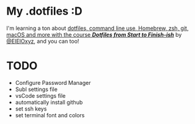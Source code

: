 # My .dotfiles :D

I'm learning a ton about [dotfiles, command line use, Homebrew, zsh, git, macOS and more with the course ***Dotfiles from Start to Finish-ish***](http://dotfiles.eieio.xyz/) by [@EIEIOxyz](https://twitter.com/EIEIOxyz/), and you can too!

# TODO
- Configure Password Manager
- Subl settings file
- vsCode settings file
- automatically install github
- set ssh keys
- set terminal font and colors
